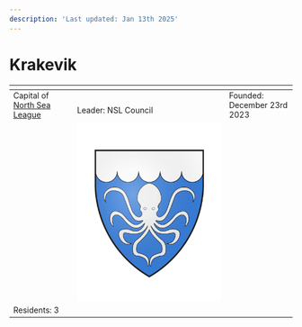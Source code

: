 ```yaml
---
description: 'Last updated: Jan 13th 2025'
---
```


# Krakevik



<table data-view="cards"><thead><tr><th></th><th></th><th></th></tr></thead><tbody><tr><td>Capital of <a href="../nations/north_sea_league.md">North Sea League</a></td><td><br>Leader: NSL Council<br></td><td>Founded: December 23rd 2023</td></tr><tr><td></td><td><img src="../../.gitbook/assets/krakevik.png" alt="" data-size="original"></td><td></td></tr><tr><td>Residents: 3</td><td></td><td></td></tr></tbody></table>
